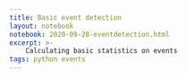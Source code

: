 ```yaml
---
title: Basic event detection
layout: notebook
notebook: 2020-09-28-eventdetection.html
excerpt: >-
    Calculating basic statistics on events
tags: python events
---
```

